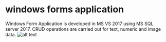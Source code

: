 # windows forms application

Windows Form Application is developed in MS VS 2017 using MS SQL server 2017. CRUD operations are carried out for text, numeric and image data.
![alt text](https://raw.githubusercontent.com/username/projectname/branch/path/to/img.png)
